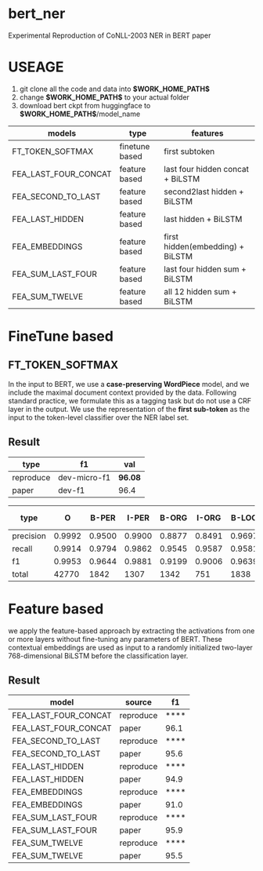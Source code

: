 # bert_ner
Experimental Reproduction of CoNLL-2003 NER in BERT paper

# USEAGE
1. git clone all the code and data into **\$WORK\_HOME\_PATH\$**
2. change **\$WORK\_HOME\_PATH\$** to your actual folder
3. download bert ckpt from huggingface to **\$WORK\_HOME\_PATH\$**/model_name

| models | type | features |
| --- | --- | --- |
| FT_TOKEN_SOFTMAX | finetune based | first subtoken |
| FEA_LAST_FOUR_CONCAT | feature based | last four hidden concat + BiLSTM |
| FEA_SECOND_TO_LAST | feature based | second2last hidden + BiLSTM |
| FEA_LAST_HIDDEN | feature based | last hidden + BiLSTM |
| FEA_EMBEDDINGS | feature based | first hidden(embedding) + BiLSTM |
| FEA_SUM_LAST_FOUR | feature based | last four hidden sum + BiLSTM |
| FEA_SUM_TWELVE | feature based | all 12 hidden sum + BiLSTM |

# FineTune based
## FT_TOKEN_SOFTMAX
In the input to BERT, we use a **case-preserving WordPiece** model, and we include the maximal document context provided by the data. Following standard practice, we formulate this as a tagging task but do not use a CRF layer in the output. We use the representation of the **first sub-token** as the input to the token-level classifier over the NER label set.

## Result
| type | f1 | val |
| --- | --- | --- |
| reproduce | dev-micro-f1 | **96.08** |
| paper | dev-f1 | 96.4 |

| type | O | B-PER | I-PER | B-ORG | I-ORG | B-LOC | I-LOC | B-MISC | I-MISC |
| --- | --- | --- | --- | --- | --- | --- | --- | --- | --- |
| precision | 0.9992 | 0.9500 | 0.9900 | 0.8877 | 0.8491 | 0.9697 | 0.8651 | 0.9022 | 0.7850 |
| recall | 0.9914 | 0.9794 | 0.9862 | 0.9545 | 0.9587 | 0.9581 | 0.9728 | 0.9208 | 0.9075 |
| f1 | 0.9953 | 0.9644 | 0.9881 | 0.9199 | 0.9006 | 0.9639 | 0.9158 | 0.9114 | 0.8418 |
| total | 42770 | 1842 | 1307 | 1342 | 751 | 1838 | 257 | 922 | 346 |

# Feature based
we apply the feature-based approach by extracting the activations from one or more layers without fine-tuning any parameters of BERT. These contextual embeddings are used as input to a randomly initialized two-layer 768-dimensional BiLSTM before the classification layer.

## Result
| model | source | f1 |
| --- | --- | --- |
| FEA_LAST_FOUR_CONCAT | reproduce | **** |
| FEA_LAST_FOUR_CONCAT | paper | 96.1 |
| FEA_SECOND_TO_LAST | reproduce | **** |
| FEA_SECOND_TO_LAST | paper | 95.6 |
| FEA_LAST_HIDDEN | reproduce | **** |
| FEA_LAST_HIDDEN | paper | 94.9 |
| FEA_EMBEDDINGS | reproduce | **** |
| FEA_EMBEDDINGS | paper | 91.0 |
| FEA_SUM_LAST_FOUR | reproduce | **** |
| FEA_SUM_LAST_FOUR | paper | 95.9 |
| FEA_SUM_TWELVE | reproduce | **** |
| FEA_SUM_TWELVE | paper | 95.5 |
